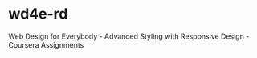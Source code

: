 # wd4e-rd
Web Design for Everybody - Advanced Styling with Responsive Design - Coursera Assignments
